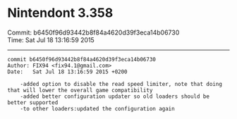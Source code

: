 # Nintendont 3.358
Commit: b6450f96d93442b8f84a4620d39f3eca14b06730  
Time: Sat Jul 18 13:16:59 2015   

-----

```
commit b6450f96d93442b8f84a4620d39f3eca14b06730
Author: FIX94 <fix94.1@gmail.com>
Date:   Sat Jul 18 13:16:59 2015 +0200

    -added option to disable the read speed limiter, note that doing that will lower the overall game compatibility
    -added better configuration updater so old loaders should be better supported
    -to other loaders:updated the configuration again
```

